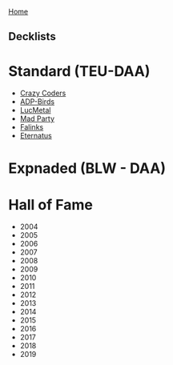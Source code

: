 [Home](https://joeygaffney.github.io/teamlit)
## Decklists
# Standard (TEU-DAA)
- [Crazy Coders](https://joeygaffney.github.io/teamlit/res/decklists/standard/crazy-coders)
- [ADP-Birds](https://joeygaffney.github.io/teamlit/res/decklists/standard/adp-birds)
- [LucMetal](https://joeygaffney.github.io/teamlit/res/decklists/standard/lucmetal)
- [Mad Party](https://joeygaffney.github.io/teamlit/res/decklists/standard/mad-party)
- [Falinks](https://joeygaffney.github.io/teamlit/res/decklists/standard/falinks)
- [Eternatus](https://joeygaffney.github.io/teamlit/res/decklists/standard/eternatus)

# Expnaded (BLW - DAA)

# Hall of Fame
- 2004
- 2005
- 2006
- 2007
- 2008
- 2009
- 2010
- 2011
- 2012
- 2013
- 2014
- 2015
- 2016
- 2017
- 2018
- 2019
